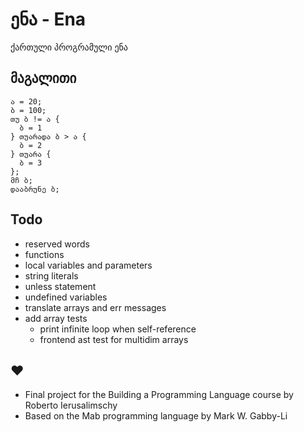 # ენა - Ena
ქართული პროგრამული ენა

## მაგალითი

```ena
ა = 20;
ბ = 100;
თუ ბ != ა {
  ბ = 1
} თუარადა ბ > ა {
  ბ = 2
} თუარა {
  ბ = 3
};
მჩ ბ;
დააბრუნე ბ;
```

## Todo
- reserved words
- functions
- local variables and parameters
- string literals
- unless statement
- undefined variables
- translate arrays and err messages
- add array tests
  - print infinite loop when self-reference
  - frontend ast test for multidim arrays

## ♥
- Final project for the Building a Programming Language course by Roberto Ierusalimschy
- Based on the Mab programming language by Mark W. Gabby-Li
